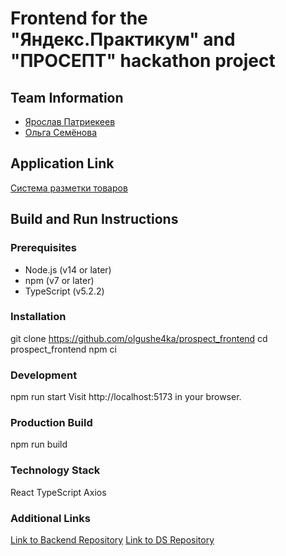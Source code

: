 # Frontend for the "Яндекс.Практикум" and "ПРОСЕПТ" hackathon project

## Team Information

- [Ярослав Патриекеев](https://github.com/yaroslav-patrikeev)
- [Ольга Семёнова](https://github.com/olgushe4ka)

## Application Link
[Система разметки товаров](https://proseptmatching.zapto.org/)

## Build and Run Instructions

### Prerequisites
- Node.js (v14 or later)
- npm (v7 or later)
- TypeScript (v5.2.2)

### Installation
git clone https://github.com/olgushe4ka/prospect_frontend
cd prospect_frontend
npm ci

### Development
npm run start
Visit http://localhost:5173 in your browser.

###  Production Build
npm run build

### Technology Stack
React
TypeScript
Axios

### Additional Links
[Link to Backend Repository](https://github.com/Anastasia7Si/project_backend)
[Link to DS Repository](https://github.com/BAR2LEHI/prosept_competition_2023)
